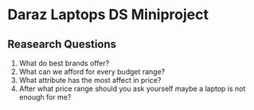 # Daraz Laptops DS Miniproject
## Reasearch Questions
1. What do best brands offer?
2. What can we afford for every budget range?
3. What attribute has the most affect in price?
4. After what price range should you ask yourself maybe a laptop is not enough for me?
